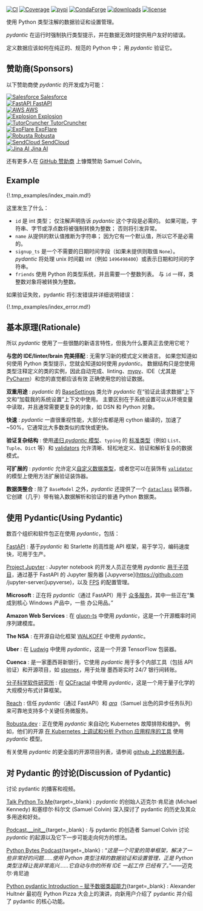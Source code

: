 [![CI](https://github.com/pydantic/pydantic/workflows/CI/badge.svg?event=push)](https://github.com/pydantic/pydantic/actions?query=event%3Apush+branch%3Amain+workflow%3ACI)
[![Coverage](https://coverage-badge.samuelcolvin.workers.dev/pydantic/pydantic.svg?branch=1.10.X-fixes)](https://coverage-badge.samuelcolvin.workers.dev/redirect/pydantic/pydantic?branch=1.10.X-fixes)
[![pypi](https://img.shields.io/pypi/v/pydantic.svg)](https://pypi.python.org/pypi/pydantic)
[![CondaForge](https://img.shields.io/conda/v/conda-forge/pydantic.svg)](https://anaconda.org/conda-forge/pydantic)
[![downloads](https://pepy.tech/badge/pydantic/month)](https://pepy.tech/project/pydantic)
[![license](https://img.shields.io/github/license/pydantic/pydantic.svg)](https://github.com/pydantic/pydantic/blob/main/LICENSE)

使用 Python 类型注解的数据验证和设置管理。

*pydantic* 在运行时强制执行类型提示，并在数据无效时提供用户友好的错误。

定义数据应该如何在纯正的、规范的 Python 中； 用 *pydantic* 验证它。

## 赞助商(Sponsors)

以下赞助商使 *pydantic* 的开发成为可能：

<div class="sponsors">
  <div>
    <a rel="sponsored" target="_blank" href="https://www.salesforce.com">
      <img src="./sponsor_logos/salesforce.png" alt="Salesforce" />
      <span>Salesforce</span>
    </a>
  </div>
  <div>
    <a rel="sponsored" target="_blank" href="https://fastapi.tiangolo.com">
      <img src="./sponsor_logos/fastapi.png" alt="FastAPI" />
      <span>FastAPI</span>
    </a>
  </div>
  <div>
    <a rel="sponsored" target="_blank" href="https://aws.amazon.com">
      <img src="./sponsor_logos/aws.png" alt="AWS" />
      <span>AWS</span>
    </a>
  </div>
  <div>
    <a rel="sponsored" target="_blank" href="https://explosion.ai">
      <img src="./sponsor_logos/explosion_ai.png" alt="Explosion" />
      <span>Explosion</span>
    </a>
  </div>
  <div>
    <a rel="sponsored" target="_blank" href="https://tutorcruncher.com/?utm_source=pydantic&utm_campaign=open_source">
      <img src="./sponsor_logos/tutorcruncher.png" alt="TutorCruncher" />
      <span>TutorCruncher</span>
    </a>
  </div>
  <div>
    <a rel="sponsored" target="_blank" href="https://www.exoflare.com/open-source/?utm_source=pydantic&utm_campaign=open_source">
      <img src="./sponsor_logos/exoflare.png" alt="ExoFlare" />
      <span>ExoFlare</span>
    </a>
  </div>
  <div>
    <a rel="sponsored" target="_blank" href="https://home.robusta.dev">
      <img src="./sponsor_logos/robusta.png" alt="Robusta" />
      <span>Robusta</span>
    </a>
  </div>
  <div>
    <a rel="sponsored" target="_blank" href="https://www.sendcloud.com">
      <img src="./sponsor_logos/sendcloud.png" alt="SendCloud" />
      <span>SendCloud</span>
    </a>
  </div>
  <div>
    <a rel="sponsored" target="_blank" href="https://jina.ai">
      <img src="./sponsor_logos/jina-ai.png" alt="Jina AI" />
      <span>Jina AI</span>
    </a>
  </div>
</div>

还有更多人在 [GitHub 赞助商](https://github.com/sponsors/samuelcolvin#sponsors) 上慷慨赞助 Samuel Colvin。

<script>
  // randomize the order of sponsors
  const ul = document.querySelector('.sponsors')
  for (let i = ul.children.length; i >= 0; i--) {
    ul.appendChild(ul.children[Math.random() * i | 0])
  }
</script>

## Example

{!.tmp_examples/index_main.md!}

这里发生了什么：

* `id` 是 int 类型； 仅注解声明告诉 *pydantic* 这个字段是必需的。 如果可能，字符串、字节或浮点数将被强制转换为整数； 否则将引发异常。
* `name` 从提供的默认值推断为字符串； 因为它有一个默认值，所以它不是必需的。
* `signup_ts` 是一个不需要的日期时间字段（如果未提供则取值 ``None``）。
  *pydantic* 将处理 unix 时间戳 int（例如 `1496498400`）或表示日期和时间的字符串。
* `friends` 使用 Python 的类型系统，并且需要一个整数列表。 与 `id` 一样，类整数对象将被转换为整数。

如果验证失败，pydantic 将引发错误并详细说明错误：

{!.tmp_examples/index_error.md!}

## 基本原理(Rationale)

所以 *pydantic* 使用了一些很酷的新语言特性，但我为什么要真正去使用它呢？

**与您的 IDE/linter/brain 完美搭配**
: 无需学习新的模式定义微语言。 如果您知道如何使用 Python 类型提示，您就会知道如何使用 *pydantic*。 数据结构只是您使用类型注释定义的类的实例，因此自动完成、linting、[mypy](usage/mypy.md)、IDE（尤其是 [PyCharm](pycharm_plugin.md)）和您的直觉都应该有效 正确使用您的验证数据。

**双重用途**
: *pydantic* 的 [BaseSettings](usage/settings.md) 类允许 *pydantic* 在“验证此请求数据”上下文和“加载我的系统设置”上下文中使用。 主要区别在于系统设置可以从环境变量中读取，并且通常需要更复杂的对象，如 DSN 和 Python 对象。

**快速**
: *pydantic* 一直很重视性能，大部分库都是用 cython 编译的，加速了 ~50%，它通常比大多数类似的库快或更快。

**验证复杂结构**
: 使用[递归 *pydantic* 模型](usage/models.md#recursive-models)、`typing` 的 [标准类型](usage/types.md#standard-library-types)（例如 `List`、`Tuple`、`Dict` 等）和 [validators](usage/validators.md) 允许清晰、轻松地定义、验证和解析复杂的数据模式。

**可扩展的**
: *pydantic* 允许定义[自定义数据类型](usage/types.md#custom-data-types)，或者您可以在装饰有 [`validator`](usage/validators.md) 的模型上使用方法扩展验证装饰器。
  
**数据类整合**
: 除了 `BaseModel` 之外，*pydantic* 还提供了一个 [`dataclass`](usage/dataclasses.md) 装饰器，它创建（几乎）带有输入数据解析和验证的普通 Python 数据类。

## 使用 Pydantic(Using Pydantic)

数百个组织和软件包正在使用 *pydantic*，包括：

[FastAPI](https://fastapi.tiangolo.com/)
: 基于*pydantic* 和 Starlette 的高性能 API 框架，易于学习，编码速度快，可用于生产。

[Project Jupyter](https://jupyter.org/)
: Jupyter notebook 的开发人员正在使用 *pydantic* [用于子项目](https://github.com/pydantic/pydantic/issues/773)，通过基于 FastAPI 的 Jupyter 服务器 [Jupyverse](https://github.com /jupyter-server/jupyverse)，以及 [FPS](https://github.com/jupyter-server/fps) 的配置管理。

**Microsoft**
: 正在将 *pydantic*（通过 FastAPI）用于 [众多服务](https://github.com/tiangolo/fastapi/pull/26#issuecomment-463768795)，其中一些正在“集成到核心 Windows 产品中，一些 办公用品。”

**Amazon Web Services**
: 在 [gluon-ts](https://github.com/awslabs/gluon-ts) 中使用 *pydantic*，这是一个开源概率时间序列建模库。

**The NSA**
: 在开源自动化框架 [WALKOFF](https://github.com/nsacyber/WALKOFF) 中使用 *pydantic*。

**Uber**
: 在 [Ludwig](https://github.com/uber/ludwig) 中使用 *pydantic*，这是一个开源 TensorFlow 包装器。

**Cuenca**
: 是一家墨西哥新银行，它使用 *pydantic* 用于多个内部工具（包括 API 验证）和开源项目，如 [stpmex](https://github.com/cuenca-mx/stpmex-python)，用于处理 墨西哥实时 24/7 银行间转账。

[分子科学软件研究所](https://molssi.org)
: 在 [QCFractal](https://github.com/MolSSI/QCFractal) 中使用 *pydantic*，这是一个用于量子化学的大规模分布式计算框架。

[Reach](https://www.reach.vote)
: 信任 *pydantic*（通过 FastAPI）和 [*arq*](https://github.com/samuelcolvin/arq)（Samuel 出色的异步任务队列）来可靠地支持多个关键任务微服务。

[Robusta.dev](https://robusta.dev/)
: 正在使用 *pydantic* 来自动化 Kubernetes 故障排除和维护。 例如，他们的开源 [在 Kubernetes 上调试和分析 Python 应用程序的工具](https://home.robusta.dev/python/) 使用 *pydantic* 模型。

有关使用 *pydantic* 的更全面的开源项目列表，请参阅 [github 上的依赖列表](https://github.com/pydantic/pydantic/network/dependents)。

## 对 Pydantic 的讨论(Discussion of Pydantic)

讨论 pydantic 的播客和视频。

[Talk Python To Me](https://talkpython.fm/episodes/show/313/automate-your-data-exchange-with-pydantic){target=_blank}
: *pydantic* 的创始人迈克尔·肯尼迪 (Michael Kennedy) 和塞缪尔·科尔文 (Samuel Colvin) 深入探讨了 pydantic 的历史及其众多用途和好处。

[Podcast.\_\_init\_\_](https://www.pythonpodcast.com/pydantic-data-validation-episode-263/){target=_blank}
: 与 pydantic 的创造者 Samuel Colvin 讨论 *pydantic* 的起源以及它下一步可能走向何方的想法。

[Python Bytes Podcast](https://pythonbytes.fm/episodes/show/157/oh-hai-pandas-hold-my-hand){target=_blank}
: “*这是一个可爱的简单框架，解决了一些非常好的问题......使用 Python 类型注释的数据验证和设置管理，正是 Python 类型注释让我非常高兴......它自动与你的所有 IDE 一起工作 已经有了。*”——迈克尔·肯尼迪

[Python pydantic Introduction – 赋予数据类超能力](https://www.youtube.com/watch?v=WJmqgJn9TXg){target=_blank}
: Alexander Hultnér 最初在 Python Pizza 大会上的演讲，向新用户介绍了 pydantic 并介绍了 pydantic 的核心功能。
